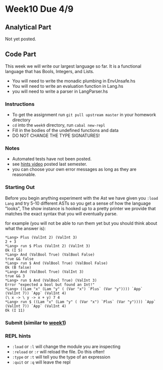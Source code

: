 # Week10 Due 4/9


## Analytical  Part
Not yet posted.
## Code Part
This week we will write our largest language so far.  It is a functional language that has Bools, Integers, and Lists.
* You will need to write the monadic plumbing in EnvUnsafe.hs
* You will need to write an evaluation function in Lang.hs
* you will need to write a parser in LangParser.hs

### Instructions
* To get the assignment run ```git pull upstream master``` in your homework directory
* `cd` into the `week9` directory, run `cabal new-repl`
* Fill in the bodies of the undefined functions and data
* DO NOT CHANGE THE TYPE SIGNATURES!

### Notes
* Automated tests have not been posted.
* see [hints video](https://www.youtube.com/watch?v=QUBUPId5WRQ&t=7s) posted last semester.
* you can choose your own error messages as long as they are reasonable.



### Starting Out


Before you begin anything experiment with the Ast we have given you ```:load Lang``` and try 5-10 different ASTs so you get a sense of how the language "looks",
The show instance is hooked up to a pretty printer we provide that matches the exact syntax that you will eventually parse.

for example (you will not be able to run them yet but you should think about what the answer is):
```
*Lang> Plus (ValInt 2) (ValInt 3)
2 + 3
*Lang> run $ Plus (ValInt 2) (ValInt 3)
Ok (I 5)
*Lang> And (ValBool True) (ValBool False)
true && false
*Lang> run $ And (ValBool True) (ValBool False)
Ok (B false)
*Lang> And (ValBool True) (ValInt 3)
true && 3
*Lang> run $ And (ValBool True) (ValInt 3)
Error "expected a bool but found an Int!"
*Lang> ((Lam "x" (Lam "y" ( (Var "x") `Plus` (Var "y")))) `App` (ValInt 7)) `App` (ValInt 4)
(\ x -> \ y -> x + y) 7 4
*Lang> run $ ((Lam "x" (Lam "y" ( (Var "x") `Plus` (Var "y")))) `App` (ValInt 7)) `App` (ValInt 4)
Ok (I 11)
```


### Submit (similar to [week1](../week1))

### REPL hints
* `:load` or `:l` will change the module you are inspecting
* `:reload` or `:r` will reload the file.  Do this often!
* `:type` or `:t` will tell you the type of an expression
* `:quit` or `:q` will leave the repl


